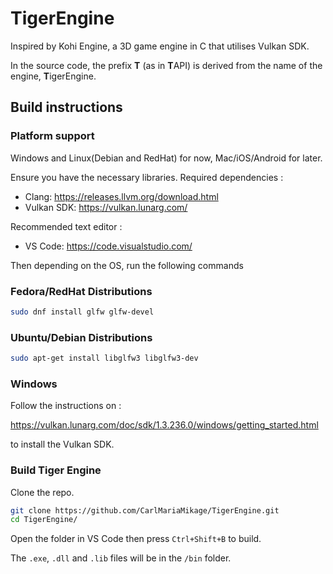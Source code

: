 # TigerEngine

Inspired by Kohi Engine, a 3D game engine in C that utilises Vulkan SDK.

In the source code, the prefix **T** (as in **T**API) is derived from the name of the engine, **T**igerEngine.

## Build instructions

### Platform support

Windows and Linux(Debian and RedHat) for now, Mac/iOS/Android for later.

Ensure you have the necessary libraries. Required dependencies :

- Clang: <https://releases.llvm.org/download.html>
- Vulkan SDK: <https://vulkan.lunarg.com/>

Recommended text editor :

- VS Code: <https://code.visualstudio.com/>

Then depending on the OS, run the following commands

### Fedora/RedHat Distributions

```bash
sudo dnf install glfw glfw-devel
```

### Ubuntu/Debian Distributions

```bash
sudo apt-get install libglfw3 libglfw3-dev
```

### Windows

Follow the instructions on :

<https://vulkan.lunarg.com/doc/sdk/1.3.236.0/windows/getting_started.html>

to install the Vulkan SDK.

### Build Tiger Engine

Clone the repo.

```bash
git clone https://github.com/CarlMariaMikage/TigerEngine.git
cd TigerEngine/
```

Open the folder in VS Code then press ```Ctrl+Shift+B``` to build.

The ```.exe```, ```.dll``` and ```.lib``` files will be in the ```/bin``` folder.
